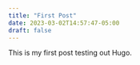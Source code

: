 ```yaml
---
title: "First Post"
date: 2023-03-02T14:57:47-05:00
draft: false
---
```


This is my first post testing out Hugo.
